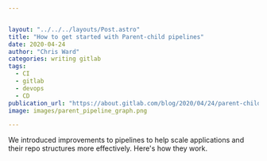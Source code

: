 ```yaml
---


layout: "../../../layouts/Post.astro"
title: "How to get started with Parent-child pipelines"
date: 2020-04-24
author: "Chris Ward"
categories: writing gitlab
tags: 
  - CI
  - gitlab
  - devops
  - CD
publication_url: "https://about.gitlab.com/blog/2020/04/24/parent-child-pipelines/"
image: images/parent_pipeline_graph.png

---
```

We introduced improvements to pipelines to help scale applications and their repo structures more effectively. Here's how they work.

